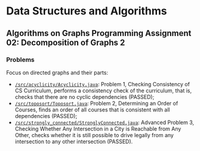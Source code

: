 # Data Structures and Algorithms
## Algorithms on Graphs Programming Assignment 02: Decomposition of Graphs 2
### Problems
Focus on directed graphs and their parts:
* [`/src/acyclicity/Acyclicity.java`](src/acyclicity/Acyclicity.java): Problem 1, Checking Consistency of CS Curriculum, performs a consistency check of the curriculum, that is, checks that there are no cyclic dependencies (PASSED);
* [`/src/toposort/Toposort.java`](src/toposort/Toposort.java): Problem 2, Determining an Order of Courses, finds an order of all courses that is consistent with all dependencies (PASSED);
* [`/src/strongly_connected/StronglyConnected.java`](src/strongly_connected/StronglyConnected.java): Advanced Problem 3, Checking Whether Any Intersection in a City is Reachable from Any Other, checks whether it is still possible to drive legally from any intersection to any other intersection (PASSED).
